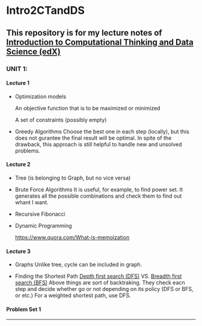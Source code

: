 # Intro2CTandDS

This repository is for my lecture notes of [Introduction to Computational Thinking and Data Science (edX)](https://www.edx.org/course/introduction-computational-thinking-data-mitx-6-00-2x-6)
---
### __UNIT 1:__
#### Lecture 1
- Optimization models
  
  An objective function that is to be maximized or minimized
  
  A set of constraints (possibly empty)
  
- Greedy Algorithms
  Choose the best one in each step (locally), but this does not gurantee the final result  will be optimal. In spite of the drawback, this approach is still helpful to handle new and unsolved problems.

#### Lecture 2
- Tree (is belonging to Graph, but no vice versa)
- Brute Force Algorithms
  It is useful, for example, to find power set. It generates all the possible combinations and check them to find out  whant I want.

- Recursive Fibonacci
- Dynamic Programming

  https://www.quora.com/What-is-memoization

#### Lecture 3
- Graphs
  Unlike tree, cycle can be included in graph.

- Finding the Shortest Path
  [Depth first search (DFS)](https://www.youtube.com/watch?v=tlPuVe5Otio) VS. [Breadth first search (BFS)](https://www.youtube.com/watch?v=E_V71Ejz3f4)
  Above things are sort of backtraking. They check eacn step and decide whether go or not depending on its policy (DFS or BFS, or etc.)
  For a weighted shortest path, use DFS.

#### Problem Set 1
---
